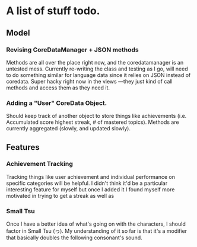 #  A list of stuff todo.

## Model

### Revising CoreDataManager + JSON methods
Methods are all over the place right now, and the coredatamanager is an untested mess. Currently re-writing the class and testing as I go, will need to do something similar for language data since it relies on JSON instead of coredata. Super hacky right now in the views —they just kind of call methods and access them as they need it.

### Adding a "User" CoreData Object.
Should keep track of another object to store things like achievements (i.e. Accumulated score highest streak, # of mastered topics). Methods are currently aggregated (slowly, and updated slowly).

## Features

### Achievement Tracking
Tracking things like user achievement and individual performance on specific categories will be helpful. I didn't think it'd be a particular interesting feature for myself but once I added it I found myself more motivated in trying to get a streak as well as 

### Small Tsu
Once I have a better idea of what's going on with the characters, I should factor in Small Tsu (っ). My understanding of it so far is that it's a modifier that basically doubles the following consonant's sound.
